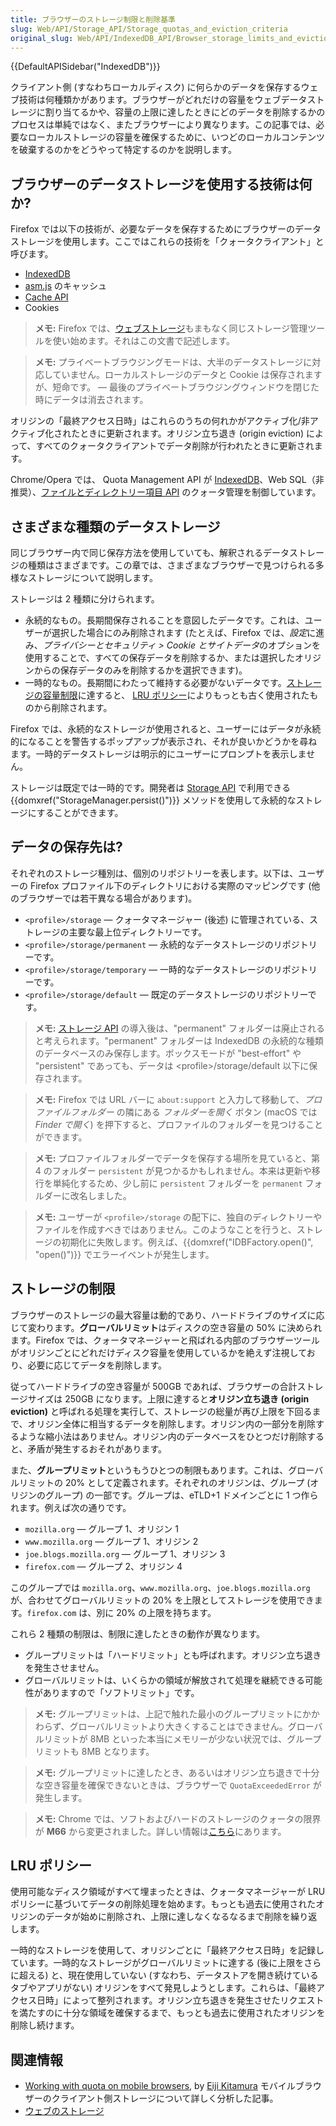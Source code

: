 ```yaml
---
title: ブラウザーのストレージ制限と削除基準
slug: Web/API/Storage_API/Storage_quotas_and_eviction_criteria
original_slug: Web/API/IndexedDB_API/Browser_storage_limits_and_eviction_criteria
---
```


{{DefaultAPISidebar("IndexedDB")}}

クライアント側 (すなわちローカルディスク) に何らかのデータを保存するウェブ技術は何種類かがあります。ブラウザーがどれだけの容量をウェブデータストレージに割り当てるかや、容量の上限に達したときにどのデータを削除するかのプロセスは単純ではなく、またブラウザーにより異なります。この記事では、必要なローカルストレージの容量を確保するために、いつどのローカルコンテンツを破棄するのかをどうやって特定するのかを説明します。

## ブラウザーのデータストレージを使用する技術は何か?

Firefox では以下の技術が、必要なデータを保存するためにブラウザーのデータストレージを使用します。ここではこれらの技術を「クォータクライアント」と呼びます。

- [IndexedDB](/ja/docs/Web/API/IndexedDB_API)
- [asm.js](http://asmjs.org/) のキャッシュ
- [Cache API](/ja/docs/Web/API/Cache)
- Cookies

> **メモ:** Firefox では、[ウェブストレージ](/ja/docs/Web/API/Web_Storage_API)もまもなく同じストレージ管理ツールを使い始めます。それはこの文書で記述します。

> **メモ:** プライベートブラウジングモードは、大半のデータストレージに対応していません。ローカルストレージのデータと Cookie は保存されますが、短命です。 — 最後のプライベートブラウジングウィンドウを閉じた時にデータは消去されます。

オリジンの「最終アクセス日時」はこれらのうちの何れかがアクティブ化/非アクティブ化されたときに更新されます。オリジン立ち退き (origin eviction) によって、すべてのクォータクライアントでデータ削除が行われたときに更新されます。

Chrome/Opera では、 Quota Management API が [IndexedDB](/ja/docs/Web/API/IndexedDB_API)、Web SQL（非推奨）、[ファイルとディレクトリー項目 API](/ja/docs/Web/API/File_and_Directory_Entries_API) のクォータ管理を制御しています。

## さまざまな種類のデータストレージ

同じブラウザー内で同じ保存方法を使用していても、解釈されるデータストレージの種類はさまざまです。この章では、さまざまなブラウザーで見つけられる多様なストレージについて説明します。

ストレージは 2 種類に分けられます。

- 永続的なもの。長期間保存されることを意図したデータです。これは、ユーザーが選択した場合にのみ削除されます (たとえば、Firefox では、*設定*に進み、*プライバシーとセキュリティ > Cookie とサイトデータ*のオプションを使用することで、すべての保存データを削除するか、または選択したオリジンからの保存データのみを削除するかを選択できます)。
- 一時的なもの。長期間にわたって維持する必要がないデータです。[ストレージの容量制限](#ストレージの容量制限)に達すると、 [LRU ポリシー](#lru_ポリシー)によりもっとも古く使用されたものから削除されます。

Firefox では、永続的なストレージが使用されると、ユーザーにはデータが永続的になることを警告するポップアップが表示され、それが良いかどうかを尋ねます。一時的データストレージは明示的にユーザーにプロンプトを表示しません。

ストレージは既定では一時的です。開発者は [Storage API](/ja/docs/Web/API/Storage_API) で利用できる {{domxref("StorageManager.persist()")}} メソッドを使用して永続的なストレージにすることができます。

## データの保存先は?

それぞれのストレージ種別は、個別のリポジトリーを表します。以下は、ユーザーの Firefox プロファイル下のディレクトリにおける実際のマッピングです (他のブラウザーでは若干異なる場合があります)。

- `<profile>/storage` — クォータマネージャー (後述) に管理されている、ストレージの主要な最上位ディレクトリーです。
- `<profile>/storage/permanent` — 永続的なデータストレージのリポジトリーです。
- `<profile>/storage/temporary` — 一時的なデータストレージのリポジトリーです。
- `<profile>/storage/default` — 既定のデータストレージのリポジトリーです。

> **メモ:** [ストレージ API](/ja/docs/Web/API/Storage_API) の導入後は、"permanent" フォルダーは廃止されると考えられます。"permanent" フォルダーは IndexedDB の永続的な種類のデータベースのみ保存します。ボックスモードが "best-effort" や "persistent" であっても、データは \<profile>/storage/default 以下に保存されます。

> **メモ:** Firefox では URL バーに `about:support` と入力して移動して、_プロファイルフォルダー_ の隣にある _フォルダーを開く_ ボタン (macOS では _Finder で開く_) を押下すると、プロファイルのフォルダーを見つけることができます。

> **メモ:** プロファイルフォルダーでデータを保存する場所を見ていると、第 4 のフォルダー `persistent` が見つかるかもしれません。本来は更新や移行を単純化するため、少し前に `persistent` フォルダーを `permanent` フォルダーに改名しました。

> **メモ:** ユーザーが `<profile>/storage` の配下に、独自のディレクトリーやファイルを作成すべきではありません。このようなことを行うと、ストレージの初期化に失敗します。例えば、{{domxref("IDBFactory.open()", "open()")}} でエラーイベントが発生します。

## ストレージの制限

ブラウザーのストレージの最大容量は動的であり、ハードドライブのサイズに応じて変わります。**グローバルリミット**はディスクの空き容量の 50% に決められます。Firefox では、クォータマネージャーと飛ばれる内部のブラウザーツールがオリジンごとにどれだけディスク容量を使用しているかを絶えず注視しており、必要に応じてデータを削除します。

従ってハードドライブの空き容量が 500GB であれば、ブラウザーの合計ストレージサイズは 250GB になります。上限に達すると**オリジン立ち退き (origin eviction)** と呼ばれる処理を実行して、ストレージの総量が再び上限を下回るまで、オリジン全体に相当するデータを削除します。オリジン内の一部分を削除するような縮小法はありません。オリジン内のデータベースをひとつだけ削除すると、矛盾が発生するおそれがあります。

また、**グループリミット**というもうひとつの制限もあります。これは、グローバルリミットの 20% として定義されます。それぞれのオリジンは、グループ (オリジンのグループ) の一部です。グループは、eTLD+1 ドメインごとに 1 つ作られます。例えば次の通りです。

- `mozilla.org` — グループ 1、オリジン 1
- `www.mozilla.org` — グループ 1、オリジン 2
- `joe.blogs.mozilla.org` — グループ 1、オリジン 3
- `firefox.com` — グループ 2、オリジン 4

このグループでは `mozilla.org`、`www.mozilla.org`、`joe.blogs.mozilla.org` が、合わせてグローバルリミットの 20% を上限としてストレージを使用できます。`firefox.com` は、別に 20% の上限を持ちます。

これら 2 種類の制限は、制限に達したときの動作が異なります。

- グループリミットは「ハードリミット」とも呼ばれます。オリジン立ち退きを発生させません。
- グローバルリミットは、いくらかの領域が解放されて処理を継続できる可能性がありますので「ソフトリミット」です。

> **メモ:** グループリミットは、上記で触れた最小のグループリミットにかかわらず、グローバルリミットより大きくすることはできません。グローバルリミットが 8MB といった本当にメモリーが少ない状況では、グループリミットも 8MB となります。

> **メモ:** グループリミットに達したとき、あるいはオリジン立ち退きで十分な空き容量を確保できないときは、ブラウザーで `QuotaExceededError` が発生します。

> **メモ:** Chrome では、ソフトおよびハードのストレージのクォータの限界が **M66** から変更されました。詳しい情報は[こちら](https://chromium.googlesource.com/chromium/src/+/refs/heads/master/storage/browser/quota/quota_settings.cc#68)にあります。

## LRU ポリシー

使用可能なディスク領域がすべて埋まったときは、クォータマネージャーが LRU ポリシーに基づいてデータの削除処理を始めます。もっとも過去に使用されたオリジンのデータが始めに削除され、上限に達しなくなるなるまで削除を繰り返します。

一時的なストレージを使用して、オリジンごとに「最終アクセス日時」を記録しています。一時的なストレージがグローバルリミットに達する (後に上限をさらに超える) と、現在使用していない (すなわち、データストアを開き続けているタブやアプリがない) オリジンをすべて発見しようとします。これらは、「最終アクセス日時」によって整列されます。オリジン立ち退きを発生させたリクエストを満たすのに十分な領域を確保するまで、もっとも過去に使用されたオリジンを削除し続けます。

## 関連情報

- [Working with quota on mobile browsers](https://web.dev/storage-for-the-web/), by [Eiji Kitamura](https://blog.agektmr.com) モバイルブラウザーのクライアント側ストレージについて詳しく分析した記事。
- [ウェブのストレージ](https://web.dev/storage-for-the-web/)
